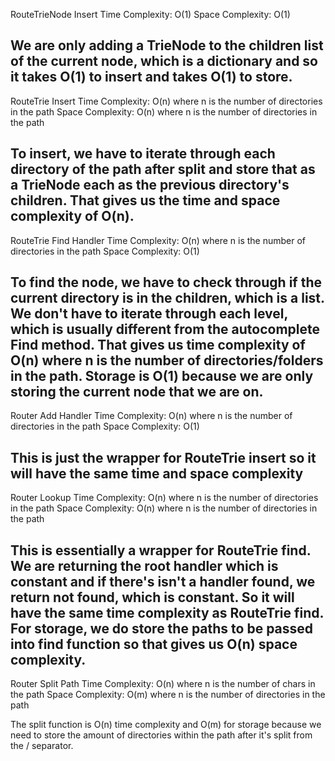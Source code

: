 RouteTrieNode Insert
Time Complexity: O(1)
Space Complexity: O(1)

We are only adding a TrieNode to the children list of the current node, which is a dictionary and so it takes O(1) to insert and takes O(1) to store.
--------------------------------------------------------------------------------
RouteTrie Insert
Time Complexity: O(n) where n is the number of directories in the path
Space Complexity: O(n) where n is the number of directories in the path

To insert, we have to iterate through each directory of the path after split and store that as a TrieNode each as the previous directory's children. That gives us the time and space complexity of O(n).
--------------------------------------------------------------------------------
RouteTrie Find Handler
Time Complexity: O(n) where n is the number of directories in the path
Space Complexity: O(1)

To find the node, we have to check through if the current directory is in the children, which is a list. We don't have to iterate through each level, which is usually different from the autocomplete Find method. That gives us time complexity of O(n) where n is the number of directories/folders in the path. Storage is O(1) because we are only storing the current node that we are on.
--------------------------------------------------------------------------------
Router Add Handler
Time Complexity: O(n) where n is the number of directories in the path
Space Complexity: O(1)

This is just the wrapper for RouteTrie insert so it will have the same time and space complexity
--------------------------------------------------------------------------------
Router Lookup
Time Complexity: O(n) where n is the number of directories in the path
Space Complexity: O(n) where n is the number of directories in the path

This is essentially a wrapper for RouteTrie find. We are returning the root handler which is constant and if there's isn't a handler found, we return not found, which is constant. So it will have the same time complexity as RouteTrie find. For storage, we do store the paths to be passed into find function so that gives us O(n) space complexity.
--------------------------------------------------------------------------------
Router Split Path
Time Complexity: O(n) where n is the number of chars in the path
Space Complexity: O(m) where n is the number of directories in the path

The split function is O(n) time complexity and O(m) for storage because we need to store the amount of directories within the path after it's split from the / separator.
